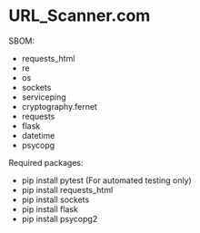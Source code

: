 # URL_Scanner.com

SBOM:
* requests_html
* re
* os
* sockets
* serviceping
* cryptography.fernet
* requests
* flask
* datetime
* psycopg

Required packages:
 * pip install pytest (For automated testing only)
 * pip install requests_html
 * pip install sockets
 * pip install flask
 * pip install psycopg2
